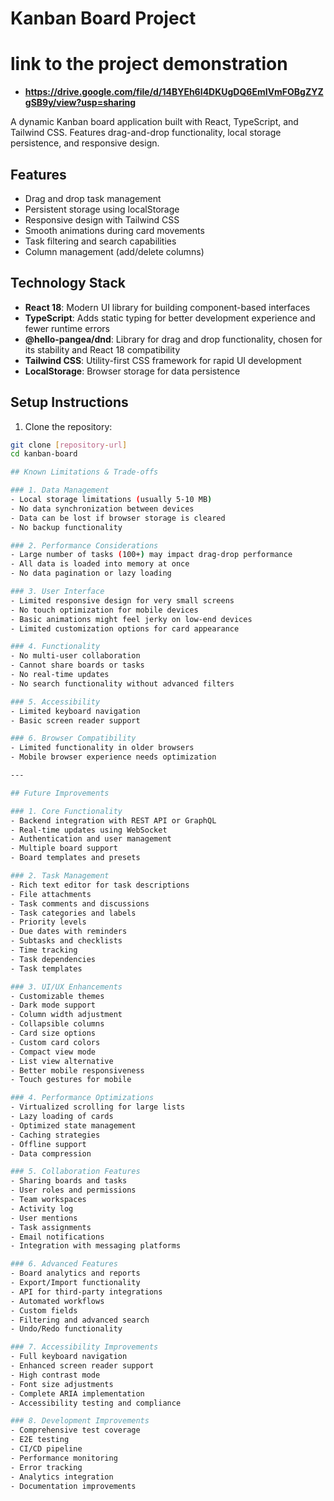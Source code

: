 # Kanban Board Project

# link to the project demonstration 
- **https://drive.google.com/file/d/14BYEh6I4DKUgDQ6EmIVmFOBgZYZgSB9y/view?usp=sharing**

A dynamic Kanban board application built with React, TypeScript, and Tailwind CSS. Features drag-and-drop functionality, local storage persistence, and responsive design.

## Features

- Drag and drop task management
- Persistent storage using localStorage
- Responsive design with Tailwind CSS
- Smooth animations during card movements
- Task filtering and search capabilities
- Column management (add/delete columns)

## Technology Stack

- **React 18**: Modern UI library for building component-based interfaces
- **TypeScript**: Adds static typing for better development experience and fewer runtime errors
- **@hello-pangea/dnd**: Library for drag and drop functionality, chosen for its stability and React 18 compatibility
- **Tailwind CSS**: Utility-first CSS framework for rapid UI development
- **LocalStorage**: Browser storage for data persistence

## Setup Instructions

1. Clone the repository:
```bash
git clone [repository-url]
cd kanban-board

## Known Limitations & Trade-offs

### 1. Data Management
- Local storage limitations (usually 5-10 MB)
- No data synchronization between devices
- Data can be lost if browser storage is cleared
- No backup functionality

### 2. Performance Considerations
- Large number of tasks (100+) may impact drag-drop performance
- All data is loaded into memory at once
- No data pagination or lazy loading

### 3. User Interface
- Limited responsive design for very small screens
- No touch optimization for mobile devices
- Basic animations might feel jerky on low-end devices
- Limited customization options for card appearance

### 4. Functionality
- No multi-user collaboration
- Cannot share boards or tasks
- No real-time updates
- No search functionality without advanced filters

### 5. Accessibility
- Limited keyboard navigation
- Basic screen reader support

### 6. Browser Compatibility
- Limited functionality in older browsers
- Mobile browser experience needs optimization

---

## Future Improvements

### 1. Core Functionality
- Backend integration with REST API or GraphQL
- Real-time updates using WebSocket
- Authentication and user management
- Multiple board support
- Board templates and presets

### 2. Task Management
- Rich text editor for task descriptions
- File attachments
- Task comments and discussions
- Task categories and labels
- Priority levels
- Due dates with reminders
- Subtasks and checklists
- Time tracking
- Task dependencies
- Task templates

### 3. UI/UX Enhancements
- Customizable themes
- Dark mode support
- Column width adjustment
- Collapsible columns
- Card size options
- Custom card colors
- Compact view mode
- List view alternative
- Better mobile responsiveness
- Touch gestures for mobile

### 4. Performance Optimizations
- Virtualized scrolling for large lists
- Lazy loading of cards
- Optimized state management
- Caching strategies
- Offline support
- Data compression

### 5. Collaboration Features
- Sharing boards and tasks
- User roles and permissions
- Team workspaces
- Activity log
- User mentions
- Task assignments
- Email notifications
- Integration with messaging platforms

### 6. Advanced Features
- Board analytics and reports
- Export/Import functionality
- API for third-party integrations
- Automated workflows
- Custom fields
- Filtering and advanced search
- Undo/Redo functionality

### 7. Accessibility Improvements
- Full keyboard navigation
- Enhanced screen reader support
- High contrast mode
- Font size adjustments
- Complete ARIA implementation
- Accessibility testing and compliance

### 8. Development Improvements
- Comprehensive test coverage
- E2E testing
- CI/CD pipeline
- Performance monitoring
- Error tracking
- Analytics integration
- Documentation improvements
